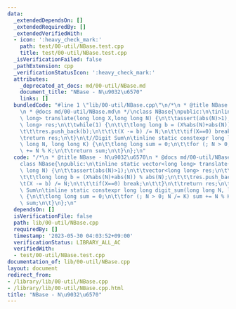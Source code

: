 ```yaml
---
data:
  _extendedDependsOn: []
  _extendedRequiredBy: []
  _extendedVerifiedWith:
  - icon: ':heavy_check_mark:'
    path: test/00-util/NBase.test.cpp
    title: test/00-util/NBase.test.cpp
  _isVerificationFailed: false
  _pathExtension: cpp
  _verificationStatusIcon: ':heavy_check_mark:'
  attributes:
    _deprecated_at_docs: md/00-util/NBase.md
    document_title: "NBase - N\u9032\u6570"
    links: []
  bundledCode: "#line 1 \"lib/00-util/NBase.cpp\"\n/*\n * @title NBase - N\u9032\u6570\
    \n * @docs md/00-util/NBase.md\n */\nclass NBase{\npublic:\n\tinline static vector<long\
    \ long> translate(long long X,long long N) {\n\t\tassert(abs(N)>1);\n\t\tvector<long\
    \ long> res;\n\t\twhile(1) {\n\t\t\tlong long b = (X%abs(N)+abs(N)) % abs(N);\n\
    \t\t\tres.push_back(b);\n\t\t\t(X -= b) /= N;\n\t\t\tif(X==0) break;\n\t\t}\n\t\
    \treturn res;\n\t}\n\t//Digit Sum\n\tinline static constexpr long long digit_sum(long\
    \ long N, long long K) {\n\t\tlong long sum = 0;\n\t\tfor (; N > 0; N /= K) sum\
    \ += N % K;\n\t\treturn sum;\n\t}\n};\n"
  code: "/*\n * @title NBase - N\u9032\u6570\n * @docs md/00-util/NBase.md\n */\n\
    class NBase{\npublic:\n\tinline static vector<long long> translate(long long X,long\
    \ long N) {\n\t\tassert(abs(N)>1);\n\t\tvector<long long> res;\n\t\twhile(1) {\n\
    \t\t\tlong long b = (X%abs(N)+abs(N)) % abs(N);\n\t\t\tres.push_back(b);\n\t\t\
    \t(X -= b) /= N;\n\t\t\tif(X==0) break;\n\t\t}\n\t\treturn res;\n\t}\n\t//Digit\
    \ Sum\n\tinline static constexpr long long digit_sum(long long N, long long K)\
    \ {\n\t\tlong long sum = 0;\n\t\tfor (; N > 0; N /= K) sum += N % K;\n\t\treturn\
    \ sum;\n\t}\n};\n"
  dependsOn: []
  isVerificationFile: false
  path: lib/00-util/NBase.cpp
  requiredBy: []
  timestamp: '2023-05-30 04:03:52+09:00'
  verificationStatus: LIBRARY_ALL_AC
  verifiedWith:
  - test/00-util/NBase.test.cpp
documentation_of: lib/00-util/NBase.cpp
layout: document
redirect_from:
- /library/lib/00-util/NBase.cpp
- /library/lib/00-util/NBase.cpp.html
title: "NBase - N\u9032\u6570"
---
```

